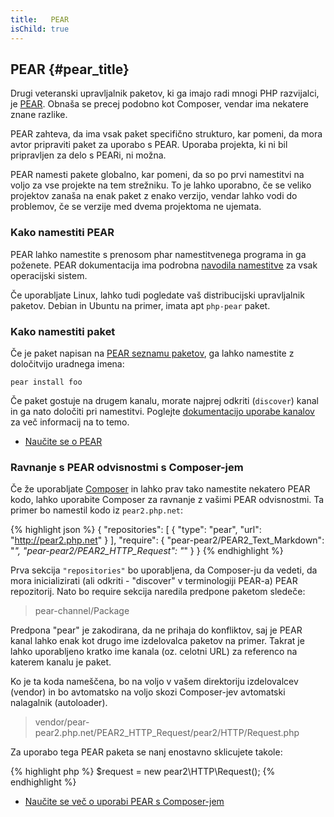 ```yaml
---
title:   PEAR
isChild: true
---
```


## PEAR {#pear_title}

Drugi veteranski upravljalnik paketov, ki ga imajo radi mnogi PHP razvijalci, je [PEAR][1]. Obnaša se precej podobno kot Composer,
vendar ima nekatere znane razlike.

PEAR zahteva, da ima vsak paket specifično strukturo, kar pomeni, da mora avtor pripraviti paket za uporabo s PEAR. Uporaba
projekta, ki ni bil pripravljen za delo s PEARi, ni možna.

PEAR namesti pakete globalno, kar pomeni, da so po prvi namestitvi na voljo za vse projekte na tem strežniku. To je lahko
uporabno, če se veliko projektov zanaša na enak paket z enako verzijo, vendar lahko vodi do problemov, če se verzije med dvema
projektoma ne ujemata.

### Kako namestiti PEAR

PEAR lahko namestite s prenosom phar namestitvenega programa in ga poženete. PEAR dokumentacija ima podrobna
[navodila namestitve][2] za vsak operacijski sistem.

Če uporabljate Linux, lahko tudi pogledate vaš distribucijski upravljalnik paketov. Debian in Ubuntu na primer, imata
apt ``php-pear`` paket.

### Kako namestiti paket

Če je paket napisan na [PEAR seznamu paketov][3], ga lahko namestite z določitvijo uradnega imena:

    pear install foo
    
Če paket gostuje na drugem kanalu, morate najprej odkriti (`discover`) kanal in ga nato določiti pri namestitvi.
Poglejte [dokumentacijo uporabe kanalov][4] za več informacij na to temo.

* [Naučite se o PEAR][1]

### Ravnanje s PEAR odvisnostmi s Composer-jem

Če že uporabljate [Composer][5] in lahko prav tako namestite nekatero PEAR kodo, lahko uporabite
Composer za ravnanje z vašimi PEAR odvisnostmi. Ta primer bo namestil kodo iz `pear2.php.net`:

{% highlight json %}
{
    "repositories": [
        {
            "type": "pear",
            "url": "http://pear2.php.net"
        }
    ],
    "require": {
        "pear-pear2/PEAR2_Text_Markdown": "*",
        "pear-pear2/PEAR2_HTTP_Request": "*"
    }
}
{% endhighlight %}

Prva sekcija `"repositories"` bo uporabljena, da Composer-ju da vedeti, da mora inicializirati
(ali odkriti - "discover" v terminologiji PEAR-a) PEAR repozitorij. Nato bo require sekcija naredila
predpone paketom sledeče:

> pear-channel/Package

Predpona "pear" je zakodirana, da ne prihaja do konfliktov, saj je PEAR kanal lahko enak kot drugo ime izdelovalca paketov na primer.
Takrat je lahko uporabljeno kratko ime kanala (oz. celotni URL) za referenco na katerem kanalu je paket.

Ko je ta koda nameščena, bo na voljo v vašem direktoriju izdelovalcev (vendor) in bo avtomatsko
na voljo skozi Composer-jev avtomatski nalagalnik (autoloader).

> vendor/pear-pear2.php.net/PEAR2_HTTP_Request/pear2/HTTP/Request.php

Za uporabo tega PEAR paketa se nanj enostavno sklicujete takole:

{% highlight php %}
$request = new pear2\HTTP\Request();
{% endhighlight %}

* [Naučite se več o uporabi PEAR s Composer-jem][6]

[1]: http://pear.php.net/
[2]: http://pear.php.net/manual/en/installation.getting.php
[3]: http://pear.php.net/packages.php
[4]: http://pear.php.net/manual/en/guide.users.commandline.channels.php
[5]: /#composer_in_packagist
[6]: http://getcomposer.org/doc/05-repositories.md#pear
